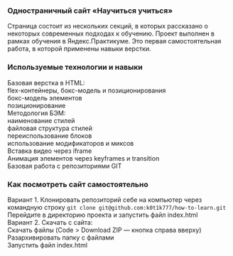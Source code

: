 ### Одностраничный сайт «Научиться учиться»
Страница состоит из нескольких секций, в которых рассказано о некоторых современных подходах к обучению.
Проект выполнен в рамках обучения в Яндекс.Практикуме. Это первая самостоятельная работа, в которой применены навыки верстки.

### Используемые технологии и навыки
Базовая верстка в HTML:<br>
flex-контейнеры, бокс-модель и позиционирования<br>
бокс-модель элементов<br>
позиционирование<br>
Методология БЭМ:<br>
наименование стилей<br>
файловая структура стилей<br>
переиспользование блоков<br>
использование модификаторов и миксов<br>
Вставка видео через iframe<br>
Анимация элементов через keyframes и transition<br>
Базовая работа с репозиториями GIT<br>

### Как посмотреть сайт самостоятельно
Вариант 1. Клонировать репозиторий себе на компьютер через командную строку `git clone git@github.com:k0t1k777/how-to-learn.git`<br>
Перейдите в директорию проекта и запустить файл index.html<br>
Вариант 2. Скачать с сайта:<br>
Скачать файлы (Code > Download ZIP — кнопка справа вверху)<br>
Разархивировать папку с файлами<br>
Запустить файл index.html<br>
